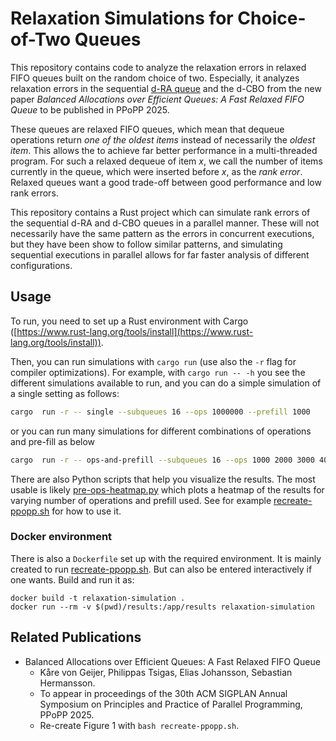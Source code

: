 # Relaxation Simulations for Choice-of-Two Queues

This repository contains code to analyze the relaxation errors in relaxed FIFO queues built on the random choice of two. Especially, it analyzes relaxation errors in the sequential [d-RA queue](https://doi.org/10.1007/978-3-642-39958-9_18) and the d-CBO from the new paper _Balanced Allocations over Efficient Queues: A Fast Relaxed FIFO Queue_ to be published in PPoPP 2025.

These queues are relaxed FIFO queues, which mean that dequeue operations return _one of the oldest items_ instead of necessarily the _oldest item_. This allows the to achieve far better performance in a multi-threaded program. For such a relaxed dequeue of item _x_, we call the number of items currently in the queue, which were inserted before _x_, as the _rank error_. Relaxed queues want a good trade-off between good performance and low rank errors.

This repository contains a Rust project which can simulate rank errors of the sequential d-RA and d-CBO queues in a parallel manner. These will not necessarily have the same pattern as the errors in concurrent executions, but they have been show to follow similar patterns, and simulating sequential executions in parallel allows for far faster analysis of different configurations.

## Usage

To run, you need to set up a Rust environment with Cargo ([https://www.rust-lang.org/tools/install](https://www.rust-lang.org/tools/install)).

Then, you can run simulations with `cargo run` (use also the `-r` flag for compiler optimizations). For example, with `cargo run -- -h` you see the different simulations available to run, and you can do a simple simulation of a single setting as follows:
``` sh
cargo  run -r -- single --subqueues 16 --ops 1000000 --prefill 1000
```
or you can run many simulations for different combinations of operations and pre-fill as below
``` sh
cargo  run -r -- ops-and-prefill --subqueues 16 --ops 1000 2000 3000 4000 --prefill 100 250 400 --heuristic operation
```

There are also Python scripts that help you visualize the results. The most usable is likely [pre-ops-heatmap.py](./pre-ops-heatmap.py) which plots a heatmap of the results for varying number of operations and prefill used. See for example [recreate-ppopp.sh](./recreate-ppopp.sh) for how to use it.

### Docker environment

There is also a `Dockerfile` set up with the required environment. It is mainly created to run [recreate-ppopp.sh](./recreate-ppopp.sh). But can also be entered interactively if one wants. Build and run it as:
```
docker build -t relaxation-simulation .
docker run --rm -v $(pwd)/results:/app/results relaxation-simulation
```

## Related Publications
* Balanced Allocations over Efficient Queues: A Fast Relaxed FIFO Queue
  * Kåre von Geijer, Philippas Tsigas, Elias Johansson, Sebastian Hermansson.
  * To appear in proceedings of the 30th ACM SIGPLAN Annual Symposium on Principles and Practice of Parallel Programming, PPoPP 2025.
  * Re-create Figure 1 with ``bash recreate-ppopp.sh``.
